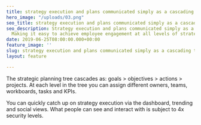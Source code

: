 ```yaml
---
title: strategy execution and plans communicated simply as a cascading tree
hero_image: "/uploads/03.png"
seo_title: strategy execution and plans communicated simply as a cascading tree
seo_description: Strategy execution and plans communicated simply as a cascading tree.
  Making it easy to achieve employee engagement at all levels of strategy execution.
date: 2019-06-25T08:00:00.000+00:00
feature_image: ''
slug: strategy execution and plans communicated simply as a cascading tree
layout: feature

---
```

The strategic planning tree cascades as: goals > objectives > actions > projects. At each level in the tree you can assign different owners, teams, workboards, tasks and KPIs.

You can quickly catch up on strategy execution via the dashboard, trending and social views. What people can see and interact with is subject to 4x security levels.
